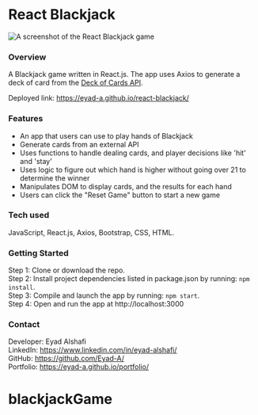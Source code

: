 # React Blackjack  

![A screenshot of the React Blackjack game](https://i.imgur.com/AoMXL9E.jpg "React Blackjack")

### Overview  
A Blackjack game written in React.js. The app uses Axios to generate a deck of card 
from the [Deck of Cards API](https://deckofcardsapi.com/).  

Deployed link: https://eyad-a.github.io/react-blackjack/  

### Features  
- An app that users can use to play hands of Blackjack  
- Generate cards from an external API  
- Uses functions to handle dealing cards, and player decisions like 'hit' and 'stay'  
- Uses logic to figure out which hand is higher without going over 21 to determine the winner  
- Manipulates DOM to display cards, and the results for each hand  
- Users can click the "Reset Game" button to start a new game  

### Tech used 
JavaScript, React.js, Axios, Bootstrap, CSS, HTML. 

### Getting Started 
Step 1: Clone or download the repo.  
Step 2: Install project dependencies listed in package.json by running: `npm install`.  
Step 3: Compile and launch the app by running: `npm start`.  
Step 4: Open and run the app at http://localhost:3000  

### Contact  
Developer: Eyad Alshafi  
LinkedIn: https://www.linkedin.com/in/eyad-alshafi/  
GitHub: https://github.com/Eyad-A/  
Portfolio: https://eyad-a.github.io/portfolio/  
# blackjackGame
